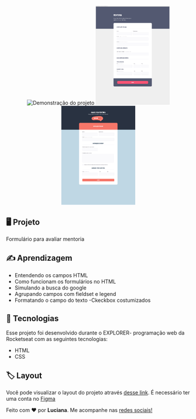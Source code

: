 <p align="center">
<img src=".github/formulario1" alt="Demonstração do projeto" width="40%" />
<img src=".github/formulario2.png" alt="Demonstração do projeto" width="40%" />
<img src=".github/preview.png" alt="Demonstração do projeto" width="40%" />
</p>

## 🖥️ Projeto

Formulário para avaliar mentoria

## ✍️ Aprendizagem

- Entendendo os campos HTML
- Como funcionam os formulários no HTML
- Simulando a busca do google
- Agrupando campos com fieldset e legend
- Formatando o campo do texto
-Ckeckbox costumizados


## 🚀 Tecnologias

Esse projeto foi desenvolvido durante o EXPLORER- programação web da Rocketseat com as seguintes tecnologias:

- HTML
- CSS

## 🏷️ Layout

Você pode visualizar o layout do projeto através
[desse link](https://www.figma.com/file/9JqxJa3PaoFqj0tDfXIHBA/Stage-03---Formul%C3%A1rio-avan%C3%A7ado-(Copy)?type=design&node-id=0%3A1&t=LgDnObcYakmONgj2-1).
É necessário ter uma conta no [Figma](https://www.figma.com/)

Feito com ❤️ por <strong>Luciana</strong>. Me acompanhe nas [redes sociais!](https://luciana-maria.github.io/Cartao-de-visita-Rocketseat/)